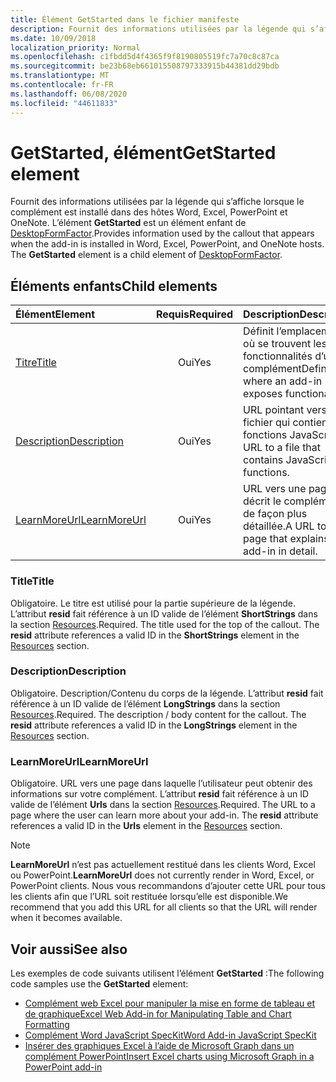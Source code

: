 ```yaml
---
title: Élément GetStarted dans le fichier manifeste
description: Fournit des informations utilisées par la légende qui s’affiche lorsque le complément est installé dans des hôtes Word, Excel, PowerPoint et OneNote.
ms.date: 10/09/2018
localization_priority: Normal
ms.openlocfilehash: c1fbdd5d4f4365f9f8190805519fc7a70c8c87ca
ms.sourcegitcommit: be23b68eb661015508797333915b44381dd29bdb
ms.translationtype: MT
ms.contentlocale: fr-FR
ms.lasthandoff: 06/08/2020
ms.locfileid: "44611833"
---
```

# <a name="getstarted-element"></a><span data-ttu-id="0a5a4-103">GetStarted, élément</span><span class="sxs-lookup"><span data-stu-id="0a5a4-103">GetStarted element</span></span>

<span data-ttu-id="0a5a4-p101">Fournit des informations utilisées par la légende qui s’affiche lorsque le complément est installé dans des hôtes Word, Excel, PowerPoint et OneNote. L’élément **GetStarted** est un élément enfant de [DesktopFormFactor](desktopformfactor.md).</span><span class="sxs-lookup"><span data-stu-id="0a5a4-p101">Provides information used by the callout that appears when the add-in is installed in Word, Excel, PowerPoint, and OneNote hosts. The **GetStarted** element is a child element of [DesktopFormFactor](desktopformfactor.md).</span></span>

## <a name="child-elements"></a><span data-ttu-id="0a5a4-106">Éléments enfants</span><span class="sxs-lookup"><span data-stu-id="0a5a4-106">Child elements</span></span>

| <span data-ttu-id="0a5a4-107">Élément</span><span class="sxs-lookup"><span data-stu-id="0a5a4-107">Element</span></span>                       | <span data-ttu-id="0a5a4-108">Requis</span><span class="sxs-lookup"><span data-stu-id="0a5a4-108">Required</span></span> | <span data-ttu-id="0a5a4-109">Description</span><span class="sxs-lookup"><span data-stu-id="0a5a4-109">Description</span></span>                                        |
|:------------------------------|:--------:|:---------------------------------------------------|
| [<span data-ttu-id="0a5a4-110">Titre</span><span class="sxs-lookup"><span data-stu-id="0a5a4-110">Title</span></span>](#title)               | <span data-ttu-id="0a5a4-111">Oui</span><span class="sxs-lookup"><span data-stu-id="0a5a4-111">Yes</span></span>      | <span data-ttu-id="0a5a4-112">Définit l’emplacement où se trouvent les fonctionnalités d’un complément</span><span class="sxs-lookup"><span data-stu-id="0a5a4-112">Defines where an add-in exposes functionality.</span></span>     |
| [<span data-ttu-id="0a5a4-113">Description</span><span class="sxs-lookup"><span data-stu-id="0a5a4-113">Description</span></span>](#description)   | <span data-ttu-id="0a5a4-114">Oui</span><span class="sxs-lookup"><span data-stu-id="0a5a4-114">Yes</span></span>      | <span data-ttu-id="0a5a4-115">URL pointant vers un fichier qui contient les fonctions JavaScript.</span><span class="sxs-lookup"><span data-stu-id="0a5a4-115">A URL to a file that contains JavaScript functions.</span></span>|
| [<span data-ttu-id="0a5a4-116">LearnMoreUrl</span><span class="sxs-lookup"><span data-stu-id="0a5a4-116">LearnMoreUrl</span></span>](#learnmoreurl) | <span data-ttu-id="0a5a4-117">Oui</span><span class="sxs-lookup"><span data-stu-id="0a5a4-117">Yes</span></span>       | <span data-ttu-id="0a5a4-118">URL vers une page qui décrit le complément de façon plus détaillée.</span><span class="sxs-lookup"><span data-stu-id="0a5a4-118">A URL to a page that explains the add-in in detail.</span></span>   |

### <a name="title"></a><span data-ttu-id="0a5a4-119">Title</span><span class="sxs-lookup"><span data-stu-id="0a5a4-119">Title</span></span> 

<span data-ttu-id="0a5a4-p102">Obligatoire. Le titre est utilisé pour la partie supérieure de la légende. L’attribut **resid** fait référence à un ID valide de l’élément **ShortStrings** dans la section [Resources](resources.md).</span><span class="sxs-lookup"><span data-stu-id="0a5a4-p102">Required. The title used for the top of the callout. The **resid** attribute references a valid ID in the **ShortStrings** element in the [Resources](resources.md) section.</span></span>

### <a name="description"></a><span data-ttu-id="0a5a4-123">Description</span><span class="sxs-lookup"><span data-stu-id="0a5a4-123">Description</span></span>

<span data-ttu-id="0a5a4-p103">Obligatoire. Description/Contenu du corps de la légende. L’attribut **resid** fait référence à un ID valide de l’élément **LongStrings** dans la section [Resources](resources.md).</span><span class="sxs-lookup"><span data-stu-id="0a5a4-p103">Required. The description / body content for the callout. The **resid** attribute references a valid ID in the **LongStrings** element in the [Resources](resources.md) section.</span></span>

### <a name="learnmoreurl"></a><span data-ttu-id="0a5a4-127">LearnMoreUrl</span><span class="sxs-lookup"><span data-stu-id="0a5a4-127">LearnMoreUrl</span></span>

<span data-ttu-id="0a5a4-p104">Obligatoire. URL vers une page dans laquelle l’utilisateur peut obtenir des informations sur votre complément. L’attribut **resid** fait référence à un ID valide de l’élément **Urls** dans la section [Resources](resources.md).</span><span class="sxs-lookup"><span data-stu-id="0a5a4-p104">Required. The URL to a page where the user can learn more about your add-in. The **resid** attribute references a valid ID in the **Urls** element in the [Resources](resources.md) section.</span></span>

> [!NOTE]
> <span data-ttu-id="0a5a4-131">**LearnMoreUrl** n’est pas actuellement restitué dans les clients Word, Excel ou PowerPoint.</span><span class="sxs-lookup"><span data-stu-id="0a5a4-131">**LearnMoreUrl** does not currently render in Word, Excel, or PowerPoint clients.</span></span> <span data-ttu-id="0a5a4-132">Nous vous recommandons d’ajouter cette URL pour tous les clients afin que l’URL soit restituée lorsqu’elle est disponible.</span><span class="sxs-lookup"><span data-stu-id="0a5a4-132">We recommend that you add this URL for all clients so that the URL will render when it becomes available.</span></span> 

## <a name="see-also"></a><span data-ttu-id="0a5a4-133">Voir aussi</span><span class="sxs-lookup"><span data-stu-id="0a5a4-133">See also</span></span>

<span data-ttu-id="0a5a4-134">Les exemples de code suivants utilisent l’élément **GetStarted** :</span><span class="sxs-lookup"><span data-stu-id="0a5a4-134">The following code samples use the **GetStarted** element:</span></span>

* [<span data-ttu-id="0a5a4-135">Complément web Excel pour manipuler la mise en forme de tableau et de graphique</span><span class="sxs-lookup"><span data-stu-id="0a5a4-135">Excel Web Add-in for Manipulating Table and Chart Formatting</span></span>](https://github.com/OfficeDev/Excel-Add-in-JavaScript-SalesTracker)
* [<span data-ttu-id="0a5a4-136">Complément Word JavaScript SpecKit</span><span class="sxs-lookup"><span data-stu-id="0a5a4-136">Word Add-in JavaScript SpecKit</span></span>](https://github.com/OfficeDev/Word-Add-in-JS-SpecKit)
* [<span data-ttu-id="0a5a4-137">Insérer des graphiques Excel à l’aide de Microsoft Graph dans un complément PowerPoint</span><span class="sxs-lookup"><span data-stu-id="0a5a4-137">Insert Excel charts using Microsoft Graph in a PowerPoint add-in</span></span>](https://github.com/OfficeDev/PowerPoint-Add-in-Microsoft-Graph-ASPNET-InsertChart)
